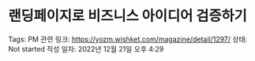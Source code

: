 # 랜딩페이지로 비즈니스 아이디어 검증하기

Tags: PM
관련 링크: https://yozm.wishket.com/magazine/detail/1297/
상태: Not started
작성 일자: 2022년 12월 21일 오후 4:29
